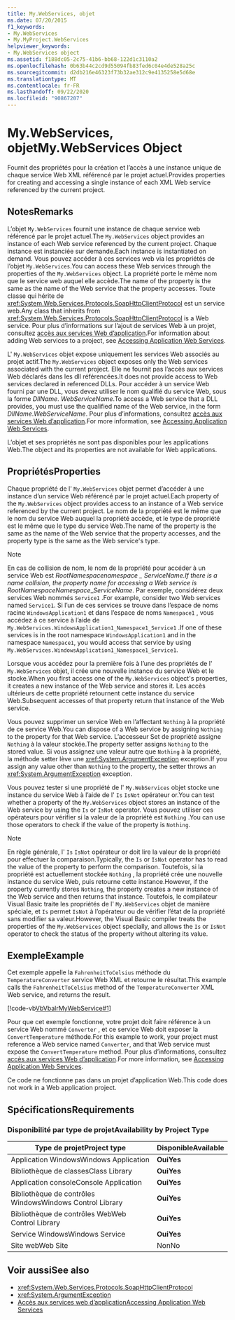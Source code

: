 ```yaml
---
title: My.WebServices, objet
ms.date: 07/20/2015
f1_keywords:
- My.WebServices
- My.MyProject.WebServices
helpviewer_keywords:
- My.WebServices object
ms.assetid: f188dc05-2c75-41b6-bb68-122d1c3110a2
ms.openlocfilehash: 0b63b44c2cd9d55094fb83fed6c04e4de528a25c
ms.sourcegitcommit: d2db216e46323f73b32ae312c9e4135258e5d68e
ms.translationtype: MT
ms.contentlocale: fr-FR
ms.lasthandoff: 09/22/2020
ms.locfileid: "90867207"
---
```

# <a name="mywebservices-object"></a><span data-ttu-id="92f09-102">My.WebServices, objet</span><span class="sxs-lookup"><span data-stu-id="92f09-102">My.WebServices Object</span></span>

<span data-ttu-id="92f09-103">Fournit des propriétés pour la création et l’accès à une instance unique de chaque service Web XML référencé par le projet actuel.</span><span class="sxs-lookup"><span data-stu-id="92f09-103">Provides properties for creating and accessing a single instance of each XML Web service referenced by the current project.</span></span>  
  
## <a name="remarks"></a><span data-ttu-id="92f09-104">Notes</span><span class="sxs-lookup"><span data-stu-id="92f09-104">Remarks</span></span>  

 <span data-ttu-id="92f09-105">L’objet `My.WebServices` fournit une instance de chaque service web référencé par le projet actuel.</span><span class="sxs-lookup"><span data-stu-id="92f09-105">The `My.WebServices` object provides an instance of each Web service referenced by the current project.</span></span> <span data-ttu-id="92f09-106">Chaque instance est instanciée sur demande.</span><span class="sxs-lookup"><span data-stu-id="92f09-106">Each instance is instantiated on demand.</span></span> <span data-ttu-id="92f09-107">Vous pouvez accéder à ces services web via les propriétés de l’objet `My.WebServices`.</span><span class="sxs-lookup"><span data-stu-id="92f09-107">You can access these Web services through the properties of the `My.WebServices` object.</span></span> <span data-ttu-id="92f09-108">La propriété porte le même nom que le service web auquel elle accède.</span><span class="sxs-lookup"><span data-stu-id="92f09-108">The name of the property is the same as the name of the Web service that the property accesses.</span></span> <span data-ttu-id="92f09-109">Toute classe qui hérite de <xref:System.Web.Services.Protocols.SoapHttpClientProtocol> est un service web.</span><span class="sxs-lookup"><span data-stu-id="92f09-109">Any class that inherits from <xref:System.Web.Services.Protocols.SoapHttpClientProtocol> is a Web service.</span></span> <span data-ttu-id="92f09-110">Pour plus d’informations sur l’ajout de services Web à un projet, consultez [accès aux services Web d’application](../../developing-apps/programming/accessing-application-web-services.md).</span><span class="sxs-lookup"><span data-stu-id="92f09-110">For information about adding Web services to a project, see [Accessing Application Web Services](../../developing-apps/programming/accessing-application-web-services.md).</span></span>  
  
 <span data-ttu-id="92f09-111">L' `My.WebServices` objet expose uniquement les services Web associés au projet actif.</span><span class="sxs-lookup"><span data-stu-id="92f09-111">The `My.WebServices` object exposes only the Web services associated with the current project.</span></span> <span data-ttu-id="92f09-112">Elle ne fournit pas l’accès aux services Web déclarés dans les dll référencées.</span><span class="sxs-lookup"><span data-stu-id="92f09-112">It does not provide access to Web services declared in referenced DLLs.</span></span> <span data-ttu-id="92f09-113">Pour accéder à un service Web fourni par une DLL, vous devez utiliser le nom qualifié du service Web, sous la forme *DllName*. *WebServiceName*.</span><span class="sxs-lookup"><span data-stu-id="92f09-113">To access a Web service that a DLL provides, you must use the qualified name of the Web service, in the form *DllName*.*WebServiceName*.</span></span> <span data-ttu-id="92f09-114">Pour plus d’informations, consultez [accès aux services Web d’application](../../developing-apps/programming/accessing-application-web-services.md).</span><span class="sxs-lookup"><span data-stu-id="92f09-114">For more information, see [Accessing Application Web Services](../../developing-apps/programming/accessing-application-web-services.md).</span></span>  
  
 <span data-ttu-id="92f09-115">L’objet et ses propriétés ne sont pas disponibles pour les applications Web.</span><span class="sxs-lookup"><span data-stu-id="92f09-115">The object and its properties are not available for Web applications.</span></span>  
  
## <a name="properties"></a><span data-ttu-id="92f09-116">Propriétés</span><span class="sxs-lookup"><span data-stu-id="92f09-116">Properties</span></span>  

 <span data-ttu-id="92f09-117">Chaque propriété de l' `My.WebServices` objet permet d’accéder à une instance d’un service Web référencé par le projet actuel.</span><span class="sxs-lookup"><span data-stu-id="92f09-117">Each property of the `My.WebServices` object provides access to an instance of a Web service referenced by the current project.</span></span> <span data-ttu-id="92f09-118">Le nom de la propriété est le même que le nom du service Web auquel la propriété accède, et le type de propriété est le même que le type du service Web.</span><span class="sxs-lookup"><span data-stu-id="92f09-118">The name of the property is the same as the name of the Web service that the property accesses, and the property type is the same as the Web service's type.</span></span>  
  
> [!NOTE]
> <span data-ttu-id="92f09-119">En cas de collision de nom, le nom de la propriété pour accéder à un service Web est *RootNamespace*_*namespace* \_ *ServiceName*.</span><span class="sxs-lookup"><span data-stu-id="92f09-119">If there is a name collision, the property name for accessing a Web service is *RootNamespace*_*Namespace*\_*ServiceName*.</span></span> <span data-ttu-id="92f09-120">Par exemple, considérez deux services Web nommés `Service1` .</span><span class="sxs-lookup"><span data-stu-id="92f09-120">For example, consider two Web services named `Service1`.</span></span> <span data-ttu-id="92f09-121">Si l’un de ces services se trouve dans l’espace de noms racine `WindowsApplication1` et dans l’espace de noms `Namespace1` , vous accédez à ce service à l’aide de `My.WebServices.WindowsApplication1_Namespace1_Service1` .</span><span class="sxs-lookup"><span data-stu-id="92f09-121">If one of these services is in the root namespace `WindowsApplication1` and in the namespace `Namespace1`, you would access that service by using `My.WebServices.WindowsApplication1_Namespace1_Service1`.</span></span>  
  
 <span data-ttu-id="92f09-122">Lorsque vous accédez pour la première fois à l’une des propriétés de l' `My.WebServices` objet, il crée une nouvelle instance du service Web et le stocke.</span><span class="sxs-lookup"><span data-stu-id="92f09-122">When you first access one of the `My.WebServices` object's properties, it creates a new instance of the Web service and stores it.</span></span> <span data-ttu-id="92f09-123">Les accès ultérieurs de cette propriété retournent cette instance du service Web.</span><span class="sxs-lookup"><span data-stu-id="92f09-123">Subsequent accesses of that property return that instance of the Web service.</span></span>  
  
 <span data-ttu-id="92f09-124">Vous pouvez supprimer un service Web en l’affectant `Nothing` à la propriété de ce service Web.</span><span class="sxs-lookup"><span data-stu-id="92f09-124">You can dispose of a Web service by assigning `Nothing` to the property for that Web service.</span></span> <span data-ttu-id="92f09-125">L’accesseur Set de propriété assigne `Nothing` à la valeur stockée.</span><span class="sxs-lookup"><span data-stu-id="92f09-125">The property setter assigns `Nothing` to the stored value.</span></span> <span data-ttu-id="92f09-126">Si vous assignez une valeur autre que `Nothing` à la propriété, la méthode setter lève une <xref:System.ArgumentException> exception.</span><span class="sxs-lookup"><span data-stu-id="92f09-126">If you assign any value other than `Nothing` to the property, the setter throws an <xref:System.ArgumentException> exception.</span></span>  
  
 <span data-ttu-id="92f09-127">Vous pouvez tester si une propriété de l' `My.WebServices` objet stocke une instance du service Web à l’aide de l' `Is` `IsNot` opérateur or.</span><span class="sxs-lookup"><span data-stu-id="92f09-127">You can test whether a property of the `My.WebServices` object stores an instance of the Web service by using the `Is` or `IsNot` operator.</span></span> <span data-ttu-id="92f09-128">Vous pouvez utiliser ces opérateurs pour vérifier si la valeur de la propriété est `Nothing` .</span><span class="sxs-lookup"><span data-stu-id="92f09-128">You can use those operators to check if the value of the property is `Nothing`.</span></span>  
  
> [!NOTE]
> <span data-ttu-id="92f09-129">En règle générale, l' `Is` `IsNot` opérateur or doit lire la valeur de la propriété pour effectuer la comparaison.</span><span class="sxs-lookup"><span data-stu-id="92f09-129">Typically, the `Is` or `IsNot` operator has to read the value of the property to perform the comparison.</span></span> <span data-ttu-id="92f09-130">Toutefois, si la propriété est actuellement stockée `Nothing` , la propriété crée une nouvelle instance du service Web, puis retourne cette instance.</span><span class="sxs-lookup"><span data-stu-id="92f09-130">However, if the property currently stores `Nothing`, the property creates a new instance of the Web service and then returns that instance.</span></span> <span data-ttu-id="92f09-131">Toutefois, le compilateur Visual Basic traite les propriétés de l' `My.WebServices` objet de manière spéciale, et `Is` permet `IsNot` à l’opérateur ou de vérifier l’état de la propriété sans modifier sa valeur.</span><span class="sxs-lookup"><span data-stu-id="92f09-131">However, the Visual Basic compiler treats the properties of the `My.WebServices` object specially, and allows the `Is` or `IsNot` operator to check the status of the property without altering its value.</span></span>  
  
## <a name="example"></a><span data-ttu-id="92f09-132">Exemple</span><span class="sxs-lookup"><span data-stu-id="92f09-132">Example</span></span>  

 <span data-ttu-id="92f09-133">Cet exemple appelle la `FahrenheitToCelsius` méthode du `TemperatureConverter` service Web XML et retourne le résultat.</span><span class="sxs-lookup"><span data-stu-id="92f09-133">This example calls the `FahrenheitToCelsius` method of the `TemperatureConverter` XML Web service, and returns the result.</span></span>  
  
 [!code-vb[VbVbalrMyWebService#1](~/samples/snippets/visualbasic/VS_Snippets_VBCSharp/VbVbalrMyWebService/VB/Form1.vb#1)]  
  
 <span data-ttu-id="92f09-134">Pour que cet exemple fonctionne, votre projet doit faire référence à un service Web nommé `Converter` , et ce service Web doit exposer la `ConvertTemperature` méthode.</span><span class="sxs-lookup"><span data-stu-id="92f09-134">For this example to work, your project must reference a Web service named `Converter`, and that Web service must expose the `ConvertTemperature` method.</span></span> <span data-ttu-id="92f09-135">Pour plus d’informations, consultez [accès aux services Web d’application](../../developing-apps/programming/accessing-application-web-services.md).</span><span class="sxs-lookup"><span data-stu-id="92f09-135">For more information, see [Accessing Application Web Services](../../developing-apps/programming/accessing-application-web-services.md).</span></span>  
  
 <span data-ttu-id="92f09-136">Ce code ne fonctionne pas dans un projet d’application Web.</span><span class="sxs-lookup"><span data-stu-id="92f09-136">This code does not work in a Web application project.</span></span>  
  
## <a name="requirements"></a><span data-ttu-id="92f09-137">Spécifications</span><span class="sxs-lookup"><span data-stu-id="92f09-137">Requirements</span></span>  
  
### <a name="availability-by-project-type"></a><span data-ttu-id="92f09-138">Disponibilité par type de projet</span><span class="sxs-lookup"><span data-stu-id="92f09-138">Availability by Project Type</span></span>  
  
|<span data-ttu-id="92f09-139">Type de projet</span><span class="sxs-lookup"><span data-stu-id="92f09-139">Project type</span></span>|<span data-ttu-id="92f09-140">Disponible</span><span class="sxs-lookup"><span data-stu-id="92f09-140">Available</span></span>|  
|---|---|  
|<span data-ttu-id="92f09-141">Application Windows</span><span class="sxs-lookup"><span data-stu-id="92f09-141">Windows Application</span></span>|<span data-ttu-id="92f09-142">**Oui**</span><span class="sxs-lookup"><span data-stu-id="92f09-142">**Yes**</span></span>|  
|<span data-ttu-id="92f09-143">Bibliothèque de classes</span><span class="sxs-lookup"><span data-stu-id="92f09-143">Class Library</span></span>|<span data-ttu-id="92f09-144">**Oui**</span><span class="sxs-lookup"><span data-stu-id="92f09-144">**Yes**</span></span>|  
|<span data-ttu-id="92f09-145">Application console</span><span class="sxs-lookup"><span data-stu-id="92f09-145">Console Application</span></span>|<span data-ttu-id="92f09-146">**Oui**</span><span class="sxs-lookup"><span data-stu-id="92f09-146">**Yes**</span></span>|  
|<span data-ttu-id="92f09-147">Bibliothèque de contrôles Windows</span><span class="sxs-lookup"><span data-stu-id="92f09-147">Windows Control Library</span></span>|<span data-ttu-id="92f09-148">**Oui**</span><span class="sxs-lookup"><span data-stu-id="92f09-148">**Yes**</span></span>|  
|<span data-ttu-id="92f09-149">Bibliothèque de contrôles Web</span><span class="sxs-lookup"><span data-stu-id="92f09-149">Web Control Library</span></span>|<span data-ttu-id="92f09-150">**Oui**</span><span class="sxs-lookup"><span data-stu-id="92f09-150">**Yes**</span></span>|  
|<span data-ttu-id="92f09-151">Service Windows</span><span class="sxs-lookup"><span data-stu-id="92f09-151">Windows Service</span></span>|<span data-ttu-id="92f09-152">**Oui**</span><span class="sxs-lookup"><span data-stu-id="92f09-152">**Yes**</span></span>|  
|<span data-ttu-id="92f09-153">Site web</span><span class="sxs-lookup"><span data-stu-id="92f09-153">Web Site</span></span>|<span data-ttu-id="92f09-154">Non</span><span class="sxs-lookup"><span data-stu-id="92f09-154">No</span></span>|  
  
## <a name="see-also"></a><span data-ttu-id="92f09-155">Voir aussi</span><span class="sxs-lookup"><span data-stu-id="92f09-155">See also</span></span>

- <xref:System.Web.Services.Protocols.SoapHttpClientProtocol>
- <xref:System.ArgumentException>
- [<span data-ttu-id="92f09-156">Accès aux services web d’application</span><span class="sxs-lookup"><span data-stu-id="92f09-156">Accessing Application Web Services</span></span>](../../developing-apps/programming/accessing-application-web-services.md)
